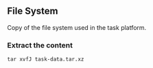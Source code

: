 ## File System 

Copy of the file system used in the task platform.

### Extract the content
```
tar xvfJ task-data.tar.xz
```
